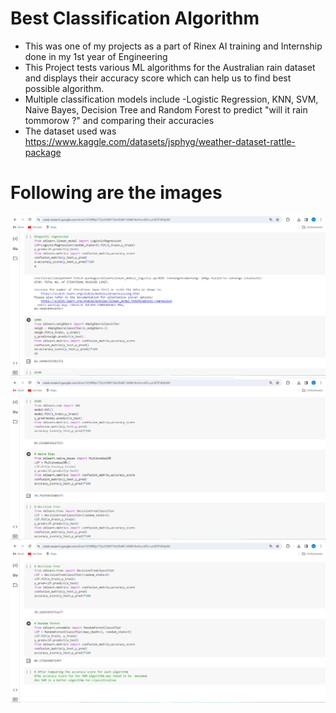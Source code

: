 # Best Classification Algorithm 
- This was one of my projects as a part of Rinex AI training and Internship done in my 1st year of Engineering
- This Project tests various ML algorithms for the Australian rain dataset and displays their accuracy score which can help us to find best possible algorithm.
- Multiple classification models include -Logistic Regression, KNN, SVM, Naive Bayes, Decision Tree and Random Forest to predict "will it rain tommorow ?" and comparing their accuracies
- The dataset used was https://www.kaggle.com/datasets/jsphyg/weather-dataset-rattle-package

# Following are the images
![img-1](Images/img1.png)
![img-2](Images/img2.png)
![img-3](Images/img3.png)
